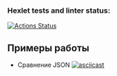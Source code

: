 ### Hexlet tests and linter status:
[![Actions Status](https://github.com/Bosqy/frontend-project-46/workflows/hexlet-check/badge.svg)](https://github.com/Bosqy/frontend-project-46/actions)

## Примеры работы
* Сравнение JSON
[![asciicast](https://asciinema.org/a/WKgVsvEr2H7oYQRiYfPxo9ZDR.svg)](https://asciinema.org/a/WKgVsvEr2H7oYQRiYfPxo9ZDR)
